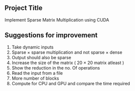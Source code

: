 ## Project Title
Implement Sparse Matrix Multiplication using CUDA

## Suggestions for improvement
1. Take dynamic inputs
2. Sparse × sparse multiplication and not sparse × dense 
3. Output should also be sparse
4. Increase the size of the matrix ( 20 × 20 matrix atleast ) 
5. Show the reduction in the no. Of operations 
6. Read the input from a file
7. More number of blocks
8. Compute for CPU and GPU and compare the time required

